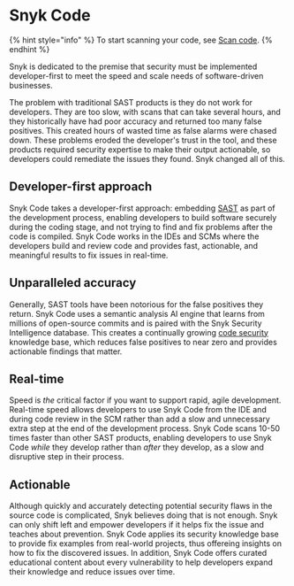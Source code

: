 # Snyk Code

{% hint style="info" %}
To start scanning your code, see [Scan code](scan-code/).
{% endhint %}

Snyk is dedicated to the premise that security must be implemented developer-first to meet the speed and scale needs of software-driven businesses.

The problem with traditional SAST products is they do not work for developers. They are too slow, with scans that can take several hours, and they historically have had poor accuracy and returned too many false positives. This created hours of wasted time as false alarms were chased down. These problems eroded the developer's trust in the tool, and these products required security expertise to make their output actionable, so developers could remediate the issues they found. Snyk changed all of this.

## Developer-first approach

Snyk Code takes a developer-first approach: embedding [SAST](https://snyk.io/learn/application-security/static-application-security-testing/) as part of the development process, enabling developers to build software securely during the coding stage, and not trying to find and fix problems after the code is compiled. Snyk Code works in the IDEs and SCMs where the developers build and review code and provides fast, actionable, and meaningful results to fix issues in real-time.

## Unparalleled accuracy

Generally, SAST tools have been notorious for the false positives they return. Snyk Code uses a semantic analysis AI engine that learns from millions of open-source commits and is paired with the Snyk Security Intelligence database. This creates a continually growing [code security](https://snyk.io/learn/secure-coding-practices/) knowledge base, which reduces false positives to near zero and provides actionable findings that matter.

## Real-time

Speed is _the_ critical factor if you want to support rapid, agile development. Real-time speed allows developers to use Snyk Code from the IDE and during code review in the SCM rather than add a slow and unnecessary extra step at the end of the development process. Snyk Code scans 10-50 times faster than other SAST products, enabling developers to use Snyk Code _while_ they develop rather than _after_ they develop, as a slow and disruptive step in their process.

## Actionable

Although quickly and accurately detecting potential security flaws in the source code is complicated, Snyk believes doing that is not enough. Snyk can only shift left and empower developers if it helps fix the issue and teaches about prevention. Snyk Code applies its security knowledge base to provide fix examples from real-world projects, thus offereing insights on how to fix the discovered issues. In addition, Snyk Code offers curated educational content about every vulnerability to help developers expand their knowledge and reduce issues over time.
